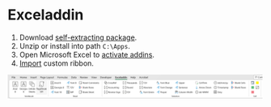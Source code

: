 # Exceladdin

1. Download [self-extracting package].  
2. Unzip or install into path `C:\Apps`.  
3. Open Microsoft Excel to [activate addins].  
4. [Import] custom ribbon.  


<img src="https://github.com/ry4nkovaks/excel/blob/main/lib/img/img-exceladdin-20230109.png">


[self-extracting package]: https://github.com/ry4nkovaks/excel/raw/main/dist/exceladdin.exe
[activate addins]: https://support.microsoft.com/en-us/office/add-or-remove-add-ins-in-excel-0af570c4-5cf3-4fa9-9b88-403625a0b460#:~:text=Click%20the%20File%20tab%2C%20click,activate%2C%20and%20then%20click%20OK.
[Import]: https://support.microsoft.com/en-us/office/customize-the-ribbon-in-word-c4b6051a-7a70-43c8-a527-932917dec682
